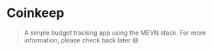 # Coinkeep

> A simple budget tracking app using the MEVN stack. For more information, please check back later :smile:
